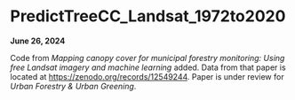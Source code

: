 # PredictTreeCC_Landsat_1972to2020

**June 26, 2024**

Code from _Mapping canopy cover for municipal forestry monitoring: Using free Landsat imagery and machine learning_ added. Data from that paper is located at https://zenodo.org/records/12549244. Paper is under review for _Urban Forestry & Urban Greening_. 
